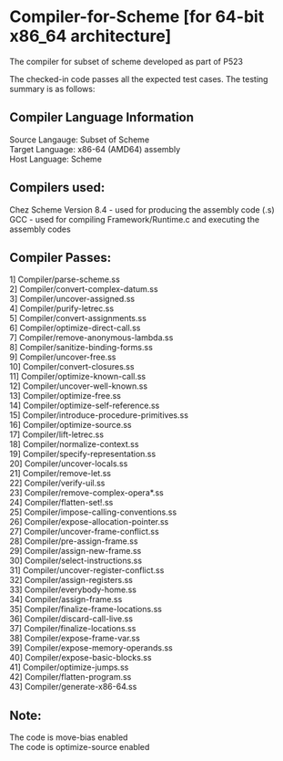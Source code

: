 # Compiler-for-Scheme [for 64-bit x86_64 architecture]
The compiler for subset of scheme developed as part of P523

The checked-in code passes all the expected test cases. The testing summary is as follows:

Compiler Language Information
-----------------------------
Source Langauge: Subset of Scheme  
Target Language: x86-64 (AMD64) assembly   
Host   Language: Scheme  

Compilers used:
---------------
Chez Scheme Version 8.4 - used for producing the assembly code (.s)  
GCC - used for compiling Framework/Runtime.c and executing the assembly codes  

Compiler Passes:
----------------
1] Compiler/parse-scheme.ss  
2] Compiler/convert-complex-datum.ss  
3] Compiler/uncover-assigned.ss  
4] Compiler/purify-letrec.ss  
5] Compiler/convert-assignments.ss  
6] Compiler/optimize-direct-call.ss  
7] Compiler/remove-anonymous-lambda.ss  
8] Compiler/sanitize-binding-forms.ss  
9] Compiler/uncover-free.ss  
10] Compiler/convert-closures.ss  
11] Compiler/optimize-known-call.ss  
12] Compiler/uncover-well-known.ss  
13] Compiler/optimize-free.ss  
14] Compiler/optimize-self-reference.ss  
15] Compiler/introduce-procedure-primitives.ss  
16] Compiler/optimize-source.ss  
17] Compiler/lift-letrec.ss  
18] Compiler/normalize-context.ss  
19] Compiler/specify-representation.ss  
20] Compiler/uncover-locals.ss  
21] Compiler/remove-let.ss  
22] Compiler/verify-uil.ss  
23] Compiler/remove-complex-opera*.ss  
24] Compiler/flatten-set!.ss  
25] Compiler/impose-calling-conventions.ss  
26] Compiler/expose-allocation-pointer.ss  
27] Compiler/uncover-frame-conflict.ss  
28] Compiler/pre-assign-frame.ss  
29] Compiler/assign-new-frame.ss  
30] Compiler/select-instructions.ss  
31] Compiler/uncover-register-conflict.ss  
32] Compiler/assign-registers.ss  
33] Compiler/everybody-home.ss  
34] Compiler/assign-frame.ss  
35] Compiler/finalize-frame-locations.ss  
36] Compiler/discard-call-live.ss  
37] Compiler/finalize-locations.ss  
38] Compiler/expose-frame-var.ss  
39] Compiler/expose-memory-operands.ss  
40] Compiler/expose-basic-blocks.ss  
41] Compiler/optimize-jumps.ss  
42] Compiler/flatten-program.ss  
43] Compiler/generate-x86-64.ss  

Note:
-----

The code is move-bias enabled  
The code is optimize-source enabled

